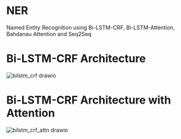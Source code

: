 # NER
Named Entity Recognition using Bi-LSTM-CRF, Bi-LSTM-Attention, Bahdanau Attention and Seq2Seq
# Bi-LSTM-CRF Architecture
![bilstm_crf drawio](https://user-images.githubusercontent.com/40831465/136051756-4c510732-0508-422c-bbc8-094ed40eb1a6.png)
# Bi-LSTM-CRF Architecture with Attention
![bilstm_crf_attn drawio](https://user-images.githubusercontent.com/40831465/136052121-c447b1c6-b63f-468e-b4db-158ad8c3291d.png)
